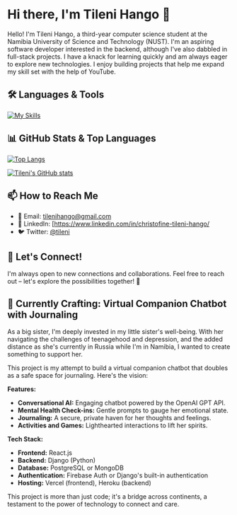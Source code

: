 # Hi there, I'm Tileni Hango 👋

Hello! I'm Tileni Hango, a third-year computer science student at the Namibia University of Science and Technology (NUST). I'm an aspiring software developer interested in the backend, although I've also dabbled in full-stack projects. I have a knack for learning quickly and am always eager to explore new technologies. I enjoy building projects that help me expand my skill set with the help of YouTube. 


## 🛠️ Languages & Tools

[![My Skills](https://skillicons.dev/icons?i=html,css,js,ts,react,vue,tailwind,nodejs,nextjs,java,python,kotlin,django,firebase,mysql,mongodb,docker,git)](https://skillicons.dev)


## 📊 GitHub Stats & Top Languages

[![Top Langs](https://github-readme-stats.vercel.app/api/top-langs/?username=Tileni97&layout=compact&theme=radical)](https://github.com/Tileni97)

[![Tileni's GitHub stats](https://github-readme-stats.vercel.app/api?username=Tileni97&show_icons=true&theme=radical)](https://github.com/Tileni97) 


## 📫 How to Reach Me

- 📧 Email: [tilenihango@gmail.com](mailto:tilenihango@gmail.com)
- 💼 LinkedIn: [https://www.linkedin.com/in/christofine-tileni-hango/
- 🐦 Twitter: [@tileni](https://twitter.com/tileni)

## 🤝 Let's Connect!

I'm always open to new connections and collaborations. Feel free to reach out – let's explore the possibilities together! 🚀


## 🤖 Currently Crafting: Virtual Companion Chatbot with Journaling

As a big sister, I'm deeply invested in my little sister's well-being. With her navigating the challenges of teenagehood and depression, and the added distance as she's currently in Russia while I'm in Namibia, I wanted to create something to support her.

This project is my attempt to build a virtual companion chatbot that doubles as a safe space for journaling. Here's the vision:

**Features:**

- **Conversational AI:** Engaging chatbot powered by the OpenAI GPT API.
- **Mental Health Check-ins:** Gentle prompts to gauge her emotional state.
- **Journaling:** A secure, private haven for her thoughts and feelings.
- **Activities and Games:** Lighthearted interactions to lift her spirits.

**Tech Stack:**

- **Frontend:** React.js
- **Backend:** Django (Python)
- **Database:** PostgreSQL or MongoDB 
- **Authentication:** Firebase Auth or Django's built-in authentication
- **Hosting:** Vercel (frontend), Heroku (backend)


This project is more than just code; it's a bridge across continents, a testament to the power of technology to connect and care.

